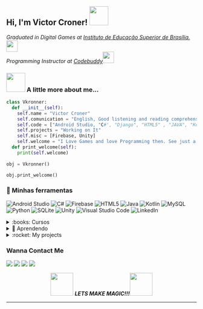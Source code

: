 <h2> Hi, I'm Victor Croner! <img src="https://media3.giphy.com/media/gYcLlBujuOmjcnNQ3t/giphy.gif?cid=790b7611c00f3da484b8d5b8693301ee6fd6ce124a9e67a7&rid=giphy.gif&ct=g" width="50"></h2>
<p><em>Graduated in Digital Games at <a href="https://www.iesb.br">Instituto de Educação Superior de Brasília.</a><img src="https://media.giphy.com/media/fYSnHlufseco8Fh93Z/giphy.gif" width="30">
</br>Programming Instructor at <a href="https://www.codebuddy.com.br">Codebuddy</a><img src="https://media.giphy.com/media/WUlplcMpOCEmTGBtBW/giphy.gif" width="30"> 
</em></p>

### <img src="https://media.giphy.com/media/VgCDAzcKvsR6OM0uWg/giphy.gif" width="50"> A little more about me...  

```python
class Vkronner:
  def __init__(self):
    self.name = "Victor Croner"
    self.comunication = "English, Good listening and reading comprehension, but average writing."
    self.code = ["Android Studio, "C#', "Django", "HTML5" , "JAVA", "Kotlin, "MySQL", Node.JS", "Python", "React", "React Native", SQLite" "VS Code"]
    self.projects = "Working on It"
    self.misc = [Firebase, Unity]
    self.welcome = "I Love Games and love Programming then. See just a simple Block coming to live is just like magic for me."
  def print_welcome(self):
    print(self.welcome)
    
obj = Vkronner()

obj.print_welcome()
```


### :art: Minhas ferramentas
                                                                                                         
![Android Studio](https://img.shields.io/badge/Android%20Studio-3DDC84.svg?style=for-the-badge&logo=android-studio&logoColor=white)
![C#](https://img.shields.io/badge/C%23-239120?style=for-the-badge&logo=c-sharp&logoColor=white)
![Firebase](https://img.shields.io/badge/firebase-%23039BE5.svg?style=for-the-badge&logo=firebase)
![HTML5](https://img.shields.io/badge/html5-%23E34F26.svg?style=for-the-badge&logo=html5&logoColor=white)
![Java](https://img.shields.io/badge/Java-ED8B00?style=for-the-badge&logo=java&logoColor=white)
![Kotlin](https://img.shields.io/badge/Kotlin-0095D5?&style=for-the-badge&logo=kotlin&logoColor=white)
![MySQL](https://img.shields.io/badge/MySQL-00000F?style=for-the-badge&logo=mysql&logoColor=white)
![Python](https://img.shields.io/badge/Python-14354C?style=for-the-badge&logo=python&logoColor=white)
![SQLite](https://img.shields.io/badge/SQLite-07405E?style=for-the-badge&logo=sqlite&logoColor=white)
![Unity](https://img.shields.io/badge/Unity-100000?style=for-the-badge&logo=unity&logoColor=white)
![Visual Studio Code](https://img.shields.io/badge/Visual%20Studio%20Code-0078d7.svg?style=for-the-badge&logo=visual-studio-code&logoColor=white)
![LinkedIn](https://img.shields.io/badge/linkedin-%230077B5.svg?style=for-the-badge&logo=linkedin&logoColor=white)


<details>
<summary>:books: Cursos </summary>
   
| CONCLUÍDOS                                                         | URL                                                            | CARGA HORÁRIA |
| :---                                                               |    :----:                                                      |    :----:     |
| ----------------------------------------------------               | ----------------------------------                             | 00 horas      |
  
</details>

<details>
  <summary>🌱 Aprendendo</summary>

| CURSANDO                                                | URL                                                                 | CARGA HORÁRIA |
| :---                                                    |    :----:                                                           |    :----:     |
| Java 2022 COMPLETO: Do Zero ao Profissional + Projetos! | https://www.udemy.com/course/fundamentos-de-programacao-com-java/   | 77 horas      |

</details>

<details>
  <summary>:rocket: My projects </summary>
  <p>
          I'm working to expand my list of completed projects, one by one.
  </p>

| DATA        | CLIENTE                             | URL                                                            |
| :---        |    :----:                           |    :----:                                                      |
| 2022        | MetaCritic Scrapper                 | https://github.com/VKronner/MetaScrapper                       |  
| 2022        | Criador de Modelos de Email         | https://github.com/VKronner/Criador-de-Modelos-de-Email        |  
  

</details>

</details>
<div>
  
  <h3>Wanna Contact Me</h3>
  
   <a href="https://www.linkedin.com/in/victorcroner/" target="_blank"><img src="https://img.shields.io/badge/-LinkedIn-%230077B5?style=for-the-badge&logo=linkedin&logoColor=white" target="_blank"></a> 
   <a href="https://discord.gg/p6GTuSNREv" target="_blank"><img src="https://img.shields.io/badge/Discord-7289DA?style=for-the-badge&logo=discord&logoColor=white" target="_blank"></a>
  <a href="https://web.whatsapp.com/send?phone=5561982874900&text&app_absent=0" target="_blank"><img src="https://img.shields.io/badge/-Whatsapp-%128C7E?style=for-the-badge&logo=whatsapp&logoColor=white" target="_blank"></a>
  <a href = "mailto:kronners18@gmail.com"><img src="https://img.shields.io/badge/-Gmail-%23333?style=for-the-badge&logo=gmail&logoColor=white" target="_blank"></a>
</div>




<div class="MakingMagic" align="center"> <img src="https://media.giphy.com/media/LnQjpWaON8nhr21vNW/giphy.gif" width="60"> <em><b>LETS MAKE MAGIC!!!</b></em><img src="https://media.giphy.com/media/LnQjpWaON8nhr21vNW/giphy.gif" width="60"> </div>


---


